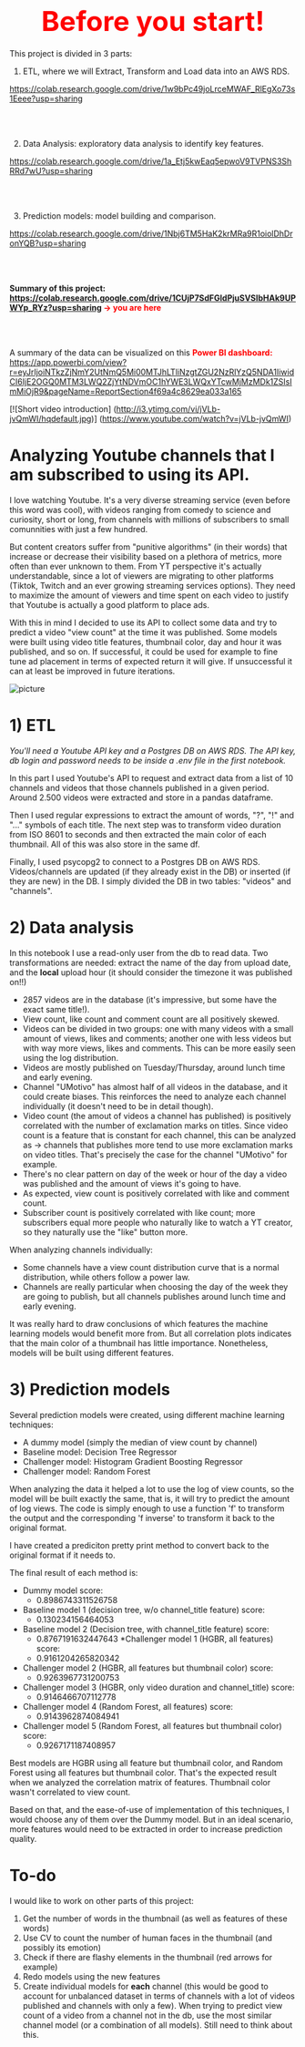 <h1 style="text-align:center;"><font color='red' size=10><b> Before you start! </b></font></h1>

This project is divided in 3 parts:

1) ETL, where we will Extract, Transform and Load data into an AWS RDS.

https://colab.research.google.com/drive/1w9bPc49joLrceMWAF_RlEgXo73s1Eeee?usp=sharing

<br><br>

2) Data Analysis: exploratory data analysis to identify key features.

https://colab.research.google.com/drive/1a_Etj5kwEaq5epwoV9TVPNS3ShRRd7wU?usp=sharing

<br><br>

3) Prediction models: model building and comparison.

https://colab.research.google.com/drive/1Nbj6TM5HaK2krMRa9R1oiolDhDronYQB?usp=sharing

<br><br>


**Summary of this project: https://colab.research.google.com/drive/1CUjP7SdFGldPjuSVSIbHAk9UPWYp_RYz?usp=sharing  <font color='red'>-> you are here</font>**

<br><br>



A summary of the data can be visualized on this <font color='red'>**Power BI dashboard:**</font> https://app.powerbi.com/view?r=eyJrIjoiNTkzZjNmY2UtNmQ5Mi00MTJhLTliNzgtZGU2NzRlYzQ5NDA1IiwidCI6IjE2OGQ0MTM3LWQ2ZjYtNDVmOC1hYWE3LWQxYTcwMjMzMDk1ZSIsImMiOjR9&pageName=ReportSection4f69a4c8629ea033a165

[![Short video introduction]
(http://i3.ytimg.com/vi/jVLb-jvQmWI/hqdefault.jpg)]
(https://www.youtube.com/watch?v=jVLb-jvQmWI)

# **Analyzing Youtube channels that I am subscribed to using its API.**

I love watching Youtube. It's a very diverse streaming service (even before this word was cool), with videos ranging from comedy to science and curiosity, short or long, from channels with millions of subscribers to small comunnities with just a few hundred. 

But content creators suffer from "punitive algorithms" (in their words) that increase or decrease their visibility based on a plethora of metrics, more often than ever unknown to them. From YT perspective it's actually understandable, since a lot of viewers are migrating to other platforms (Tiktok, Twitch and an ever growing streaming services options). They need to maximize the amount of viewers and time spent on each video to justify that Youtube is actually a good platform to place ads.

With this in mind I decided to use its API to collect some data and try to predict a video "view count" at the time it was published. Some models were built using video title features, thumbnail color, day and hour it was published, and so on. If successful, it could be used for example to fine tune ad placement in terms of expected return it will give. If unsuccessful it can at least be improved in future iterations.

![picture](https://drive.google.com/uc?export=view&id=1OAsDxFhsRTugNpJDoYhQ7dEIdLAg2fnX)


# **1) ETL**
*You'll need a Youtube API key and a Postgres DB on AWS RDS. The API key, db login and password needs to be inside a .env file in the first notebook.*

In this part I used Youtube's API to request and extract data from a list of 10 channels and videos that those channels published in a given period. Around 2.500 videos were extracted and store in a pandas dataframe.

Then I used regular expressions to extract the amount of words, "?", "!" and "..." symbols of each title. The next step was to transform video duration from ISO 8601 to seconds and then extracted the main color of each thumbnail. All of this was also store in the same df.

Finally, I used psycopg2 to connect to a Postgres DB on AWS RDS. Videos/channels are updated (if they already exist in the DB) or inserted (if they are new) in the DB. I simply divided the DB in two tables: "videos" and "channels".

# **2) Data analysis**

In this notebook I use a read-only user from the db to read data. Two transformations are needed: extract the name of the day from upload date, and the **local** upload hour (it should consider the timezone it was published on!!)

*  2857 videos are in the database (it's impressive, but some have the exact same title!).
*  View count, like count and comment count are all positively skewed.
*  Videos can be divided in two groups: one with many videos with a small amount of views, likes and comments; another one with less videos but with way more views, likes and comments. This can be more easily seen using the log distribution.
*  Videos are mostly published on Tuesday/Thursday, around lunch time and early evening.
*  Channel "UMotivo" has almost half of all videos in the database, and it could create biases. This reinforces the need to analyze each channel individually (it doesn't need to be in detail though).
  *  Video count (the amout of videos a channel has published) is positively correlated with the number of exclamation marks on titles. Since video count is a feature that is constant for each channel, this can be analyzed as -> channels that publishes more tend to use more exclamation marks on video titles. That's precisely the case for the channel "UMotivo" for example.
*  There's no clear pattern on day of the week or hour of the day a video was published and the amount of views it's going to have.
*  As expected, view count is positively correlated with like and comment count.
*  Subscriber count is positively correlated with like count; more subscribers equal more people who naturally like to watch a YT creator, so they naturally use the "like" button more.

When analyzing channels individually:
*  Some channels have a view count distribution curve that is a normal distribution, while others follow a power law.
*  Channels are really particular when choosing the day of the week they are going to publish, but all channels publishes around lunch time and early evening.

It was really hard to draw conclusions of which features the machine learning models would benefit more from. But all correlation plots indicates that the main color of a thumbnail has little importance. Nonetheless, models will be built using different features.

# **3) Prediction models**

Several prediction models were created, using different machine learning techniques:
*   A dummy model (simply the median of view count by channel)
*   Baseline model: Decision Tree Regressor
*   Challenger model: Histogram Gradient Boosting Regressor
*   Challenger model: Random Forest


When analyzing the data it helped a lot to use the log of view counts, so the model will be built exactly the same, that is, it will try to predict the amount of log views. The code is simply enough to use a function 'f' to transform the output and the corresponding 'f inverse' to transform it back to the original format.

I have created a prediciton pretty print method to convert back to the original format if it needs to.

The final result of each method is:

* Dummy model score:
    * 0.8986743311526758
* Baseline model 1 (decision tree, w/o channel_title feature) score:
    * 0.130234156464053
* Baseline model 2 (Decision tree, with channel_title feature) score:
    * 0.8767191632447643
*Challenger model 1 (HGBR, all features) score:
    * 0.9161204265820342
* Challenger model 2 (HGBR, all features but thumbnail color) score:
    * 0.9263967731200753
* Challenger model 3 (HGBR, only video duration and channel_title) score:
    * 0.9146466707112778
* Challenger model 4 (Random Forest, all features) score:
    * 0.9143962874084941
* Challenger model 5 (Random Forest, all features but thumbnail color) score:
    * 0.9267171187408957


Best models are HGBR using all feature but thumbnail color, and Random Forest using all features but thumbnail color. That's the expected result when we analyzed the correlation matrix of features. Thumbnail color wasn't correlated to view count.

Based on that, and the ease-of-use of implementation of this techniques, I would choose any of them over the Dummy model. But in an ideal scenario, more features would need to be extracted in order to increase prediction quality.

# **To-do**

I would like to work on other parts of this project:


1.   Get the number of words in the thumbnail (as well as features of these words)
2.   Use CV to count the number of human faces in the thumbnail (and possibly its emotion)
3.   Check if there are flashy elements in the thumbnail (red arrows for example)
4.   Redo models using the new features
5.   Create individual models for **each** channel (this would be good to account for unbalanced dataset in terms of channels with a lot of videos published and channels with only a few). When trying to predict view count of a video from a channel not in the db, use the most similar channel model (or a combination of all models). Still need to think about this.


